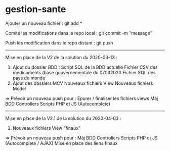 # gestion-sante



Ajouter un nouveau fichier : git add *

Comité les modifications dans le repo local : git commit -m "message"

Push les modification dans le repo distant : git push 

________________________________________________________________________________________________________________________________________

Mise en place de la V2 de la solution du 2020-03-13 :

1) Ajout du dossier BDD :
Script SQL de la BDD actuelle
Fichier CSV des médicaments (base gouvernementale du 07032020
Fichier SQL des pays du monde
2) Ajout des dossiers MCV
Nouveaux fichiers View
Nouveaux fichiers Model

=> Prévoir un nouveau push pour :
Epurer / finaliser les fichiers views
Màj BDD
Controllers
Scripts PHP et JS (Autocomplete)

________________________________________________________________________________________________________________________________________

Mise en place de la V2.1 de la solution du 2020-04-03 :

1) Nouveaux fichiers View "finaux"

=> Prévoir un nouveau push pour :
Màj BDD
Controllers
Scripts PHP et JS (Autocomplete / AJAX)
Mise en place des liens finaux